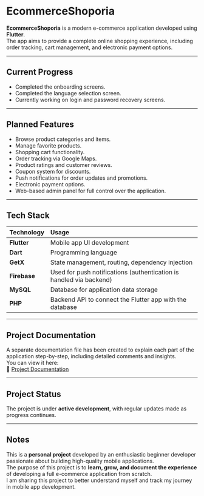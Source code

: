 # EcommerceShoporia

**EcommerceShoporia** is a modern e-commerce application developed using **Flutter**.  
The app aims to provide a complete online shopping experience, including order tracking, cart management, and electronic payment options.

---

## Current Progress
- Completed the onboarding screens.
- Completed the language selection screen.
- Currently working on login and password recovery screens.

---

## Planned Features
- Browse product categories and items.
- Manage favorite products.
- Shopping cart functionality.
- Order tracking via Google Maps.
- Product ratings and customer reviews.
- Coupon system for discounts.
- Push notifications for order updates and promotions.
- Electronic payment options.
- Web-based admin panel for full control over the application.

---

## Tech Stack

| Technology | Usage |
|:-----------|:------|
| **Flutter** | Mobile app UI development |
| **Dart** | Programming language |
| **GetX** | State management, routing, dependency injection |
| **Firebase** | Used for push notifications (authentication is handled via backend) |
| **MySQL** | Database for application data storage |
| **PHP** | Backend API to connect the Flutter app with the database |

---

## Project Documentation
A separate documentation file has been created to explain each part of the application step-by-step, including detailed comments and insights.  
You can view it here:  
📄 [Project Documentation](https://github.com/AmeeNexTech/flutter-ecommerce/blob/main/Project_Documentation.md)

---

## Project Status
The project is under **active development**, with regular updates made as progress continues.

---

## Notes
This is a **personal project** developed by an enthusiastic beginner developer passionate about building high-quality mobile applications.  
The purpose of this project is to **learn, grow, and document the experience** of developing a full e-commerce application from scratch.  
I am sharing this project to better understand myself and track my journey in mobile app development.
